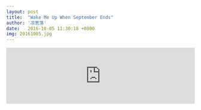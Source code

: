 ```yaml
---
layout: post
title:  "Wake Me Up When September Ends"
author: '凉葱落'
date:   2016-10-05 11:30:18 +0800
img: 20161005.jpg
---
```

<iframe frameborder="0" width="100%" src="http://music.163.com/outchain/player?type=2&id=18127334&auto=1&height=66" allowfullscreen></iframe>


